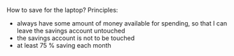 How to save for the laptop?
Principles:
- always have some amount of money available for spending, so that I can leave the savings account untouched 
- the savings account is not to be touched
- at least 75 % saving each month 